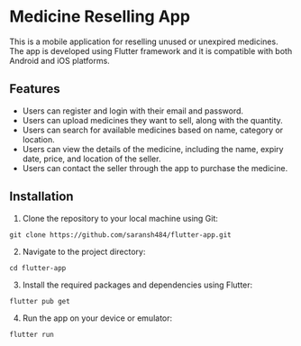 # Medicine Reselling App

This is a mobile application for reselling unused or unexpired medicines. The app is developed using Flutter framework and it is compatible with both Android and iOS platforms.

## Features

- Users can register and login with their email and password.
- Users can upload medicines they want to sell, along with the quantity.
- Users can search for available medicines based on name, category or location.
- Users can view the details of the medicine, including the name, expiry date, price, and location of the seller.
- Users can contact the seller through the app to purchase the medicine.

## Installation

1. Clone the repository to your local machine using Git:


`git clone https://github.com/saransh484/flutter-app.git`

2. Navigate to the project directory:

`cd flutter-app`

3. Install the required packages and dependencies using Flutter:

`flutter pub get`

4. Run the app on your device or emulator:

`flutter run`
